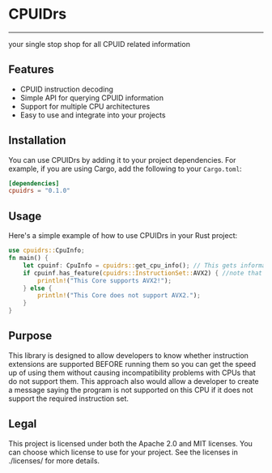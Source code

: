 # CPUIDrs
---
your single stop shop for all CPUID related information

## Features
- CPUID instruction decoding
- Simple API for querying CPUID information
- Support for multiple CPU architectures
- Easy to use and integrate into your projects

## Installation
You can use CPUIDrs by adding it to your project dependencies. For example, if you are using Cargo, add the following to your `Cargo.toml`:

```toml
[dependencies]
cpuidrs = "0.1.0"
```
## Usage
Here's a simple example of how to use CPUIDrs in your Rust project:
```rust
use cpuidrs::CpuInfo;
fn main() {
    let cpuinf: CpuInfo = cpuidrs::get_cpu_info(); // This gets information about the current core and some minor info about the whole CPU such as whether you're on a hybrid cpu or not.
    if cpuinf.has_feature(cpuidrs::InstructionSet::AVX2) { //note that we use this enum, this is a list of all the instruction sets that CPUIDrs supports and the method we are calling will return true if the instruction set is supported by the current core of the CPU.
        println!("This Core supports AVX2!");
    } else {
        println!("This Core does not support AVX2.");
    }
}
```

## Purpose
This library is designed to allow developers to know whether instruction extensions are supported BEFORE running them so you can get the speed up of using them without causing incompatibility problems with CPUs that do not support them. This approach also would allow a developer to create a message saying the program is not supported on this CPU if it does not support the required instruction set.


## Legal
This project is licensed under both the Apache 2.0 and MIT licenses. You can choose which license to use for your project. See the licenses in ./licenses/ for more details.
